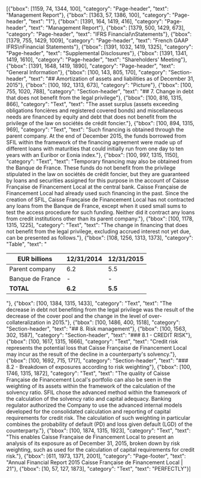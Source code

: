 [{"bbox": [1159, 74, 1344, 100], "category": "Page-header", "text": "Management Report"}, {"bbox": [1363, 57, 1386, 100], "category": "Page-header", "text": "1"}, {"bbox": [1391, 164, 1419, 416], "category": "Page-header", "text": "Management Report"}, {"bbox": [1379, 500, 1429, 673], "category": "Page-header", "text": "IFRS Financial\nStatements"}, {"bbox": [1379, 755, 1429, 1009], "category": "Page-header", "text": "French GAAP IFRS\nFinancial Statements"}, {"bbox": [1391, 1032, 1419, 1325], "category": "Page-header", "text": "Supplemental Disclosures"}, {"bbox": [1391, 1341, 1419, 1610], "category": "Page-header", "text": "Shareholders' Meeting"}, {"bbox": [1391, 1648, 1419, 1890], "category": "Page-header", "text": "General Information"}, {"bbox": [100, 143, 805, 170], "category": "Section-header", "text": "## Amortization of assets and liabilities as of December 31, 2015"}, {"bbox": [100, 192, 1313, 673], "category": "Picture"}, {"bbox": [100, 755, 1020, 788], "category": "Section-header", "text": "## 7. Change in debt that does not benefit from the legal privilege"}, {"bbox": [100, 816, 1315, 866], "category": "Text", "text": "The asset surplus (assets exceeding obligations foncières and registered covered bonds) and miscellaneous needs are financed by equity and debt that does not benefit from the privilege of the law on sociétés de crédit foncier."}, {"bbox": [100, 894, 1315, 969], "category": "Text", "text": "Such financing is obtained through the parent company. At the end of December 2015, the funds borrowed from SFIL within the framework of the financing agreement were made up of different loans with maturities that could initially run from one day to ten years with an Euribor or Eonia index."}, {"bbox": [100, 997, 1315, 1150], "category": "Text", "text": "Temporary financing may also be obtained from the Banque de France. These funds do not benefit from the privilege stipulated in the law on sociétés de crédit foncier, but they are guaranteed by loans and securities assigned for this purpose in the account of Caisse Française de Financement Local at the central bank. Caisse Française de Financement Local had already used such financing in the past. Since the creation of SFIL, Caisse Française de Financement Local has not contracted any loans from the Banque de France, except when it used small sums to test the access procedure for such funding. Neither did it contract any loans from credit institutions other than its parent company."}, {"bbox": [100, 1178, 1315, 1225], "category": "Text", "text": "The change in financing that does not benefit from the legal privilege, excluding accrued interest not yet due, can be presented as follows."}, {"bbox": [108, 1256, 1313, 1373], "category": "Table", "text": "<table><thead><tr><th>EUR billions</th><th>12/31/2014</th><th>12/31/2015</th></tr></thead><tbody><tr><td>Parent company</td><td>6.2</td><td>5.5</td></tr><tr><td>Banque de France</td><td>-</td><td>-</td></tr><tr><td><strong>TOTAL</strong></td><td><strong>6.2</strong></td><td><strong>5.5</strong></td></tr></tbody></table>"}, {"bbox": [100, 1384, 1315, 1433], "category": "Text", "text": "The decrease in debt not benefiting from the legal privilege was the result of the decrease of the cover pool and the change in the level of over-collateralization in 2015."}, {"bbox": [100, 1486, 400, 1518], "category": "Section-header", "text": "## 8. Risk management"}, {"bbox": [100, 1563, 302, 1587], "category": "Section-header", "text": "### 8.1 - CREDIT RISK"}, {"bbox": [100, 1617, 1315, 1666], "category": "Text", "text": "Credit risk represents the potential loss that Caisse Française de Financement Local may incur as the result of the decline in a counterparty's solvency."}, {"bbox": [100, 1692, 715, 1717], "category": "Section-header", "text": "### 8.2 - Breakdown of exposures according to risk weighting"}, {"bbox": [100, 1746, 1315, 1872], "category": "Text", "text": "The quality of Caisse Française de Financement Local's portfolio can also be seen in the weighting of its assets within the framework of the calculation of the solvency ratio. SFIL chose the advanced method within the framework of the calculation of the solvency ratio and capital adequacy. Banking regulator authorized the Company to use the advanced internal models developed for the consolidated calculation and reporting of capital requirements for credit risk. The calculation of such weighting in particular combines the probability of default (PD) and loss given default (LGD) of the counterparty."}, {"bbox": [100, 1874, 1315, 1923], "category": "Text", "text": "This enables Caisse Française de Financement Local to present an analysis of its exposure as of December 31, 2015, broken down by risk weighting, such as used for the calculation of capital requirements for credit risk."}, {"bbox": [611, 1973, 1371, 2001], "category": "Page-footer", "text": "Annual Financial Report 2015 Caisse Française de Financement Local | 21"}, {"bbox": [10, 57, 127, 1873], "category": "Text", "text": "PERFECTLY"}]